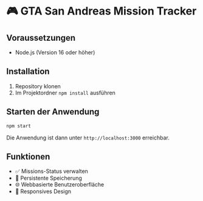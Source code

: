 # 🎮 GTA San Andreas Mission Tracker

## Voraussetzungen
- Node.js (Version 16 oder höher)

## Installation
1. Repository klonen
2. Im Projektordner `npm install` ausführen

## Starten der Anwendung
```bash
npm start
```

Die Anwendung ist dann unter `http://localhost:3000` erreichbar.

## Funktionen
- ✅ Missions-Status verwalten
- 💾 Persistente Speicherung
- 🌐 Webbasierte Benutzeroberfläche
- 📱 Responsives Design